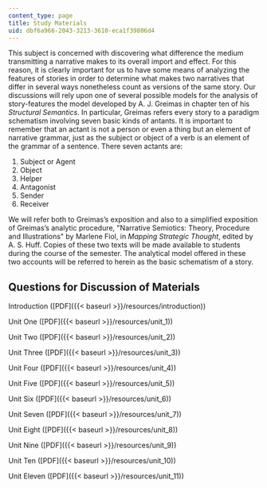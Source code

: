 ```yaml
---
content_type: page
title: Study Materials
uid: dbf6a966-2043-3213-3610-eca1f39806d4
---
```


This subject is concerned with discovering what difference the medium transmitting a narrative makes to its overall import and effect. For this reason, it is clearly important for us to have some means of analyzing the features of stories in order to determine what makes two narratives that differ in several ways nonetheless count as versions of the same story. Our discussions will rely upon one of several possible models for the analysis of story-features the model developed by A. J. Greimas in chapter ten of his _Structural Semantics_. In particular, Greimas refers every story to a paradigm schematism involving seven basic kinds of antants. It is important to remember that an actant is not a person or even a thing but an element of narrative grammar, just as the subject or object of a verb is an element of the grammar of a sentence. There seven actants are:

1.  Subject or Agent
2.  Object
3.  Helper
4.  Antagonist
5.  Sender
6.  Receiver

We will refer both to Greimas’s exposition and also to a simplified exposition of Greimas’s analytic procedure, "Narrative Semiotics: Theory, Procedure and Illustrations" by Marlene Fiol, in _Mapping Strategic Thought_, edited by A. S. Huff. Copies of these two texts will be made available to students during the course of the semester. The analytical model offered in these two accounts will be referred to herein as the basic schematism of a story.

Questions for Discussion of Materials
-------------------------------------

Introduction ([PDF]({{< baseurl >}}/resources/introduction))

Unit One ([PDF]({{< baseurl >}}/resources/unit_1))

Unit Two ([PDF]({{< baseurl >}}/resources/unit_2))

Unit Three ([PDF]({{< baseurl >}}/resources/unit_3))

Unit Four ([PDF]({{< baseurl >}}/resources/unit_4))

Unit Five ([PDF]({{< baseurl >}}/resources/unit_5))

Unit Six ([PDF]({{< baseurl >}}/resources/unit_6))

Unit Seven ([PDF]({{< baseurl >}}/resources/unit_7))

Unit Eight ([PDF]({{< baseurl >}}/resources/unit_8))

Unit Nine ([PDF]({{< baseurl >}}/resources/unit_9))

Unit Ten ([PDF]({{< baseurl >}}/resources/unit_10))

Unit Eleven ([PDF]({{< baseurl >}}/resources/unit_11))